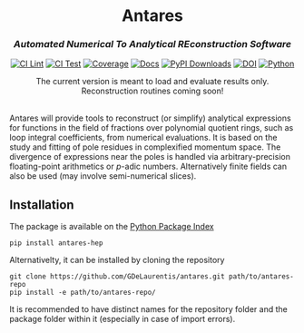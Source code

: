 # <div align="center">Antares</div>
### <div align="center"><em>Automated Numerical To Analytical REconstruction Software</em></div>

<div align="center">

[![CI Lint](https://github.com/GDeLaurentis/antares-dev/actions/workflows/ci_lint.yml/badge.svg)](https://github.com/GDeLaurentis/antares-dev/actions/workflows/ci_lint.yml)
[![CI Test](https://github.com/GDeLaurentis/antares-dev/actions/workflows/ci_test.yml/badge.svg)](https://github.com/GDeLaurentis/antares-dev/actions/workflows/ci_test.yml)
[![Coverage](https://img.shields.io/badge/Coverage-37%25-red?labelColor=2a2f35)](https://github.com/GDeLaurentis/antares/actions)
[![Docs](https://github.com/GDeLaurentis/antares-dev/actions/workflows/cd_docs.yml/badge.svg?label=Docs)](https://gdelaurentis.github.io/antares-dev/)
[![PyPI Downloads](https://img.shields.io/pypi/dm/lips.svg?label=PyPI%20downloads)](https://pypi.org/project/antares-hep/)
[![DOI](https://zenodo.org/badge/902351393.svg)](https://doi.org/10.5281/zenodo.14501989)
[![Python](https://img.shields.io/pypi/pyversions/antares-hep?label=Python)](https://pypi.org/project/antares-hep/)

</div>

<div align="center">
The current version is meant to load and evaluate results only.<br>
Reconstruction routines coming soon!
</div>

<br>

Antares will provide tools to reconstruct (or simplify) analytical expressions for functions in the field of fractions over polynomial quotient rings, such as loop integral coefficients, from numerical evaluations. It is based on the study and fitting of pole residues in complexified momentum space. The divergence of expressions near the poles is handled via arbitrary-precision floating-point arithmetics or $p$-adic numbers. Alternatively finite fields can also be used (may involve semi-numerical slices).

## Installation
The package is available on the [Python Package Index](https://pypi.org/project/antares-hep/)
```console
pip install antares-hep
```
Alternativelty, it can be installed by cloning the repository
```console
git clone https://github.com/GDeLaurentis/antares.git path/to/antares-repo
pip install -e path/to/antares-repo/
```
It is recommended to have distinct names for the repository folder and the package folder within it (especially in case of import errors).
